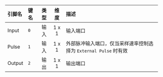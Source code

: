 <!--
DO NOT EDIT THIS FILE DIRECTLY.
This file is generated by tools/comp-docs.js.
All changes will be overwritten by regeneration.
-->

<slot class="model-pins">

| 引脚名 | 键名 | 类型 | 维度 | 描述 |
|:------ |:---- |:----:|:----:|:---- |
| Input | `0` | 输入 | 1 x 1 | 输入端口 |
| Pulse | `1` | 输入 | 1 x 1 | 外部脉冲输入端口，仅当采样速率控制选择为 `External Pulse` 时有效 |
| Output | `2` | 输出 | 1 x 1 | 输出端口 |

</slot>
